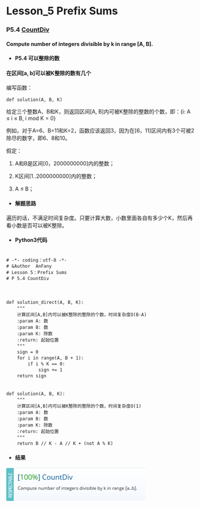 # Lesson_5 Prefix Sums



### P5.4 [CountDiv](https://app.codility.com/programmers/lessons/5-prefix_sums/count_div/)


#### Compute number of integers divisible by k in range [A, B].


* #### P5.4 可以整除的数


#### 在区间[a, b]可以被K整除的数有几个

编写函数：

```
def solution(A, B, K)

```

给定三个整数A、B和K，则返回区间[A, B]内可被K整除的整数的个数，即：{i: A ≤ i ≤ B, i mod K = 0}


例如，对于A=6、B=11和K=2，函数应该返回3，因为在[6，11]区间内有3个可被2除尽的数字，即6、8和10。

假定：

  1. A和B是区间[0，2000000000]内的整数；

  2. K区间[1..2000000000]内的整数；

  3. A ≤ B；


* #### 解题思路

遍历的话，不满足时间复杂度。只要计算大数，小数里面各自有多少个K，然后再看小数是否可以被K整除。

* #### Python3代码

```

# -*- coding：utf-8 -*-
# &Author  AnFany
# Lesson 5：Prefix Sums
# P 5.4 CountDiv



def solution_direct(A, B, K):
    """
    计算区间[A,B]内可以被K整除的整除的个数，时间复杂度O(B-A)
    :param A: 数
    :param B: 数
    :param K: 除数
    :return: 起始位置
    """
    sign = 0
    for i in range(A, B + 1):
        if i % K == 0:
            sign += 1
    return sign


def solution(A, B, K):
    """
    计算区间[A,B]内可以被K整除的整除的个数，时间复杂度O(1)
    :param A: 数
    :param B: 数
    :param K: 除数
    :return: 起始位置
    """
    return B // K - A // K + (not A % K)
```

* #### 结果

![image](https://github.com/Anfany/Codility-Lessons-By-Python3/blob/master/L5_Prefix%20Sums/5.4.png)
